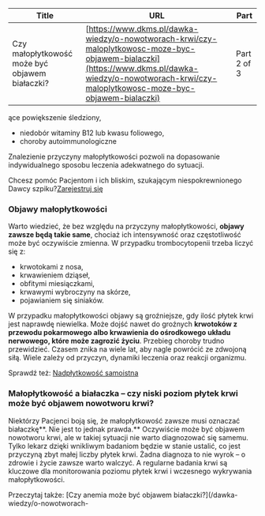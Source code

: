 | **Title**       | **URL**           | **Part**              |
|-----------------|-------------------|-----------------------|
| Czy małopłytkowość może być objawem białaczki?          | [https://www.dkms.pl/dawka-wiedzy/o-nowotworach-krwi/czy-maloplytkowosc-moze-byc-objawem-bialaczki](https://www.dkms.pl/dawka-wiedzy/o-nowotworach-krwi/czy-maloplytkowosc-moze-byc-objawem-bialaczki)    | Part 2 of 3          |

ące powiększenie śledziony,
* niedobór witaminy B12 lub kwasu foliowego,
* choroby autoimmunologiczne


Znalezienie przyczyny małopłytkowości pozwoli na dopasowanie indywidualnego sposobu leczenia adekwatnego do sytuacji.


Chcesz pomóc Pacjentom i ich bliskim, szukającym niespokrewnionego Dawcy szpiku?[Zarejestruj się](/zarejestruj-sie-teraz "Zarejestruj sie teraz")
### Objawy małopłytkowości


Warto wiedzieć, że bez względu na przyczyny małopłytkowości, **objawy zawsze będą takie same**, chociaż ich intensywność oraz częstotliwość może być oczywiście zmienna. W przypadku trombocytopenii trzeba liczyć się z:


* krwotokami z nosa,
* krwawieniem dziąseł,
* obfitymi miesiączkami,
* krwawymi wybroczyny na skórze,
* pojawianiem się siniaków.


W przypadku małopłytkowości objawy są groźniejsze, gdy ilość płytek krwi jest naprawdę niewielka. Może dojść nawet do groźnych **krwotoków z przewodu pokarmowego albo krwawienia do ośrodkowego układu nerwowego, które może zagrozić życiu**. Przebieg choroby trudno przewidzieć. Czasem znika na wiele lat, aby nagle powrócić ze zdwojoną siłą. Wiele zależy od przyczyn, dynamiki leczenia oraz reakcji organizmu.


Sprawdź też: [Nadpłytkowość samoistna](https://www.dkms.pl/dawka-wiedzy/o-nowotworach-krwi/nadplytkowosc-samoistna-objawy-leczenie-rokowania)


### Małopłytkowość a białaczka – czy niski poziom płytek krwi może być objawem nowotworu krwi?


Niektórzy Pacjenci boją się, że małopłytkowość zawsze musi oznaczać białaczkę**. Nie jest to jednak prawda.** Oczywiście może być objawem nowotworu krwi, ale w takiej sytuacji nie warto diagnozować się samemu. Tylko lekarz dzięki wnikliwym badaniom będzie w stanie ustalić, co jest przyczyną zbyt małej liczby płytek krwi. Żadna diagnoza to nie wyrok – o zdrowie i życie zawsze warto walczyć. A regularne badania krwi są kluczowe dla monitorowania poziomu płytek krwi i wczesnego wykrywania małopłytkowości.


Przeczytaj także: [Czy anemia może być objawem białaczki?](/dawka-wiedzy/o-nowotworach-